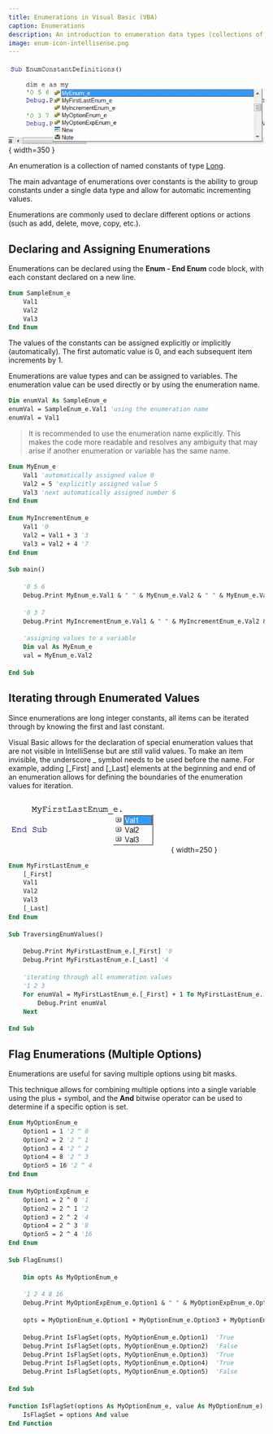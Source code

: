 ```yaml
---
title: Enumerations in Visual Basic (VBA)
caption: Enumerations
description: An introduction to enumeration data types (collections of predefined Long constants) in Visual Basic
image: enum-icon-intellisense.png
---
```

![Enumeration types in IntelliSense](enum-icon-intellisense.png){ width=350 }

An enumeration is a collection of named constants of type [Long](/docs/codestack/visual-basic/variables/standard-types#long).

The main advantage of enumerations over constants is the ability to group constants under a single data type and allow for automatic incrementing values.

Enumerations are commonly used to declare different options or actions (such as add, delete, move, copy, etc.).

## Declaring and Assigning Enumerations

Enumerations can be declared using the **Enum - End Enum** code block, with each constant declared on a new line.

~~~ vb
Enum SampleEnum_e
    Val1
    Val2
    Val3
End Enum
~~~

The values of the constants can be assigned explicitly or implicitly (automatically). The first automatic value is 0, and each subsequent item increments by 1.

Enumerations are value types and can be assigned to variables. The enumeration value can be used directly or by using the enumeration name.

~~~ vb
Dim enumVal As SampleEnum_e
enumVal = SampleEnum_e.Val1 'using the enumeration name
enumVal = Val1
~~~

>It is recommended to use the enumeration name explicitly. This makes the code more readable and resolves any ambiguity that may arise if another enumeration or variable has the same name.

~~~ vb
Enum MyEnum_e
    Val1 'automatically assigned value 0
    Val2 = 5 'explicitly assigned value 5
    Val3 'next automatically assigned number 6
End Enum

Enum MyIncrementEnum_e
    Val1 '0
    Val2 = Val1 + 3 '3
    Val3 = Val2 + 4 '7
End Enum

Sub main()
    
    '0 5 6
    Debug.Print MyEnum_e.Val1 & " " & MyEnum_e.Val2 & " " & MyEnum_e.Val3
    
    '0 3 7
    Debug.Print MyIncrementEnum_e.Val1 & " " & MyIncrementEnum_e.Val2 & " " & MyIncrementEnum_e.Val3
    
    'assigning values to a variable
    Dim val As MyEnum_e
    val = MyEnum_e.Val2
    
End Sub
~~~



## Iterating through Enumerated Values

Since enumerations are long integer constants, all items can be iterated through by knowing the first and last constant.

Visual Basic allows for the declaration of special enumeration values that are not visible in IntelliSense but are still valid values. To make an item invisible, the underscore _ symbol needs to be used before the name. For example, adding [_First] and [_Last] elements at the beginning and end of an enumeration allows for defining the boundaries of the enumeration values for iteration.

![Only visible enumeration values shown in IntelliSense](enum-invisible-elements.png){ width=250 }

~~~ vb
Enum MyFirstLastEnum_e
    [_First]
    Val1
    Val2
    Val3
    [_Last]
End Enum

Sub TraversingEnumValues()
    
    Debug.Print MyFirstLastEnum_e.[_First] '0
    Debug.Print MyFirstLastEnum_e.[_Last] '4
        
    'iterating through all enumeration values
    '1 2 3
    For enumVal = MyFirstLastEnum_e.[_First] + 1 To MyFirstLastEnum_e.[_Last] - 1
        Debug.Print enumVal
    Next
    
End Sub
~~~



## Flag Enumerations (Multiple Options)

Enumerations are useful for saving multiple options using bit masks.

This technique allows for combining multiple options into a single variable using the plus + symbol, and the **And** bitwise operator can be used to determine if a specific option is set.

~~~ vb
Enum MyOptionEnum_e
    Option1 = 1 '2 ^ 0
    Option2 = 2 '2 ^ 1
    Option3 = 4 '2 ^ 2
    Option4 = 8 '2 ^ 3
    Option5 = 16 '2 ^ 4
End Enum

Enum MyOptionExpEnum_e
    Option1 = 2 ^ 0 '1
    Option2 = 2 ^ 1 '2
    Option3 = 2 ^ 2 '4
    Option4 = 2 ^ 3 '8
    Option5 = 2 ^ 4 '16
End Enum

Sub FlagEnums()

    Dim opts As MyOptionEnum_e
    
    '1 2 4 8 16
    Debug.Print MyOptionExpEnum_e.Option1 & " " & MyOptionExpEnum_e.Option2 & " " & MyOptionExpEnum_e.Option3 & " " & MyOptionExpEnum_e.Option4 & " " & MyOptionExpEnum_e.Option5
    
    opts = MyOptionEnum_e.Option1 + MyOptionEnum_e.Option3 + MyOptionEnum_e.Option4

    Debug.Print IsFlagSet(opts, MyOptionEnum_e.Option1)  'True
    Debug.Print IsFlagSet(opts, MyOptionEnum_e.Option2)  'False
    Debug.Print IsFlagSet(opts, MyOptionEnum_e.Option3)  'True
    Debug.Print IsFlagSet(opts, MyOptionEnum_e.Option4)  'True
    Debug.Print IsFlagSet(opts, MyOptionEnum_e.Option5)  'False
    
End Sub

Function IsFlagSet(options As MyOptionEnum_e, value As MyOptionEnum_e) As Boolean
    IsFlagSet = options And value
End Function
~~~